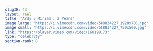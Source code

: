 ```yaml
---
slugID: 43 
layout: reel
title: "Ardy & Miriam : 2 Years"
image-large: "https://i.vimeocdn.com/video/588834227_1920x700.jpg"
image-small: "https://i.vimeocdn.com/video/588834227_750x500.jpg"
link: "https://player.vimeo.com/video/160198173"
type: "celebrity"
section-rank: 8
---
```


